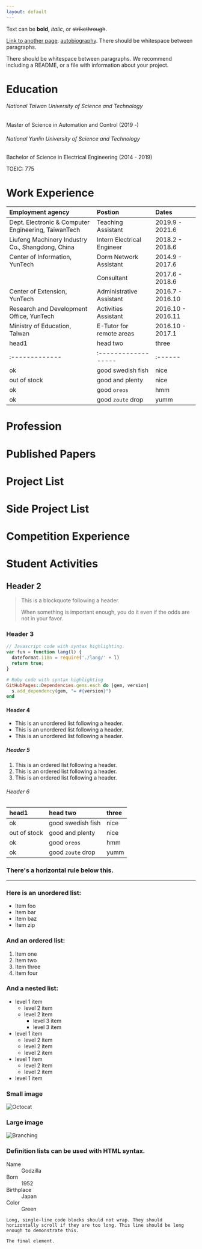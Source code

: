```yaml
---
layout: default
---
```


Text can be **bold**, _italic_, or ~~strikethrough~~.

[Link to another page](./another-page.html).
[autobiography](./autobiography.html).
There should be whitespace between paragraphs.

There should be whitespace between paragraphs. We recommend including a README, or a file with information about your project.

# Education
###### National Taiwan University of Science and Technology
Master of Science in Automation and Control (2019 -)
###### National Yunlin University of Science and Technology
Bachelor of Science in Electrical Engineering (2014 - 2019)

TOEIC: 775

# Work Experience

| Employment agency                                   | Postion                    | Dates              |
|:----------------------------------------------------|:---------------------------|:-------------------|
| Dept. Electronic & Computer Engineering, TaiwanTech | Teaching Assistant         | 2019.9  - 2021.6   |
| Liufeng Machinery Industry Co., Shangdong, China    | Intern Electrical Engineer | 2018.2  - 2018.6   |
| Center of Information, YunTech                      | Dorm Network Assistant     | 2014.9  - 2017.6   |
|                                                     | Consultant                 | 2017.6  - 2018.6   |
| Center of Extension, YunTech                        | Administrative Assistant   | 2016.7  - 2016.10  |
| Research and Development Office, YunTech            | Activities Assistant       | 2016.10 - 2016.11  |
| Ministry of Education, Taiwan                       | E-Tutor for remote areas   | 2016.10 - 2017.1   |
| head1        | head two          | three |
|:-------------|:------------------|:------|
| ok           | good swedish fish | nice  |
| out of stock | good and plenty   | nice  |
| ok           | good `oreos`      | hmm   |
| ok           | good `zoute` drop | yumm  |


# Profession
# Published Papers

# Project List

# Side Project List

# Competition Experience
# Student Activities

## Header 2

> This is a blockquote following a header.
>
> When something is important enough, you do it even if the odds are not in your favor.

### Header 3

```js
// Javascript code with syntax highlighting.
var fun = function lang(l) {
  dateformat.i18n = require('./lang/' + l)
  return true;
}
```

```ruby
# Ruby code with syntax highlighting
GitHubPages::Dependencies.gems.each do |gem, version|
  s.add_dependency(gem, "= #{version}")
end
```

#### Header 4

*   This is an unordered list following a header.
*   This is an unordered list following a header.
*   This is an unordered list following a header.

##### Header 5

1.  This is an ordered list following a header.
2.  This is an ordered list following a header.
3.  This is an ordered list following a header.

###### Header 6

| head1        | head two          | three |
|:-------------|:------------------|:------|
| ok           | good swedish fish | nice  |
| out of stock | good and plenty   | nice  |
| ok           | good `oreos`      | hmm   |
| ok           | good `zoute` drop | yumm  |

### There's a horizontal rule below this.

* * *

### Here is an unordered list:

*   Item foo
*   Item bar
*   Item baz
*   Item zip

### And an ordered list:

1.  Item one
1.  Item two
1.  Item three
1.  Item four

### And a nested list:

- level 1 item
  - level 2 item
  - level 2 item
    - level 3 item
    - level 3 item
- level 1 item
  - level 2 item
  - level 2 item
  - level 2 item
- level 1 item
  - level 2 item
  - level 2 item
- level 1 item

### Small image

![Octocat](https://github.githubassets.com/images/icons/emoji/octocat.png)

### Large image

![Branching](https://guides.github.com/activities/hello-world/branching.png)


### Definition lists can be used with HTML syntax.

<dl>
<dt>Name</dt>
<dd>Godzilla</dd>
<dt>Born</dt>
<dd>1952</dd>
<dt>Birthplace</dt>
<dd>Japan</dd>
<dt>Color</dt>
<dd>Green</dd>
</dl>

```
Long, single-line code blocks should not wrap. They should horizontally scroll if they are too long. This line should be long enough to demonstrate this.
```

```
The final element.
```
